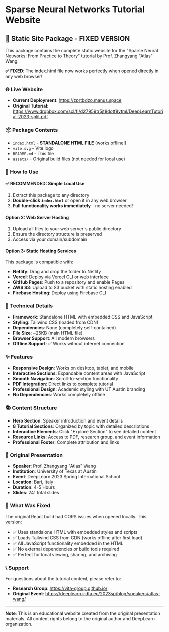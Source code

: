 # Sparse Neural Networks Tutorial Website

## 📁 Static Site Package - FIXED VERSION

This package contains the complete static website for the "Sparse Neural Networks: From Practice to Theory" tutorial by Prof. Zhangyang "Atlas" Wang.

**✅ FIXED**: The index.html file now works perfectly when opened directly in any web browser!

### 🌐 Live Website
- **Current Deployment**: https://zprtbdzo.manus.space
- **Original Tutorial**: https://www.dropbox.com/scl/fi/d27959tr5jt8dotf8vtml/DeepLearnTutorial-2023-split.pdf

### 📦 Package Contents

- `index.html` - **STANDALONE HTML FILE** (works offline!)
- `vite.svg` - Vite logo
- `README.md` - This file
- `assets/` - Original build files (not needed for local use)

### 🚀 How to Use

#### ✅ **RECOMMENDED: Simple Local Use**
1. Extract this package to any directory
2. **Double-click `index.html`** or open it in any web browser
3. **Full functionality works immediately** - no server needed!

#### Option 2: Web Server Hosting
1. Upload all files to your web server's public directory
2. Ensure the directory structure is preserved
3. Access via your domain/subdomain

#### Option 3: Static Hosting Services
This package is compatible with:
- **Netlify**: Drag and drop the folder to Netlify
- **Vercel**: Deploy via Vercel CLI or web interface
- **GitHub Pages**: Push to a repository and enable Pages
- **AWS S3**: Upload to S3 bucket with static hosting enabled
- **Firebase Hosting**: Deploy using Firebase CLI

### 🔧 Technical Details

- **Framework**: Standalone HTML with embedded CSS and JavaScript
- **Styling**: Tailwind CSS (loaded from CDN)
- **Dependencies**: None (completely self-contained)
- **File Size**: ~25KB (main HTML file)
- **Browser Support**: All modern browsers
- **Offline Support**: ✅ Works without internet connection

### ✨ Features

- **Responsive Design**: Works on desktop, tablet, and mobile
- **Interactive Sections**: Expandable content areas with JavaScript
- **Smooth Navigation**: Scroll-to-section functionality
- **PDF Integration**: Direct links to complete tutorial
- **Professional Design**: Academic styling with UT Austin branding
- **No Dependencies**: Works completely offline

### 📚 Content Structure

- **Hero Section**: Speaker introduction and event details
- **8 Tutorial Sections**: Organized by topic with detailed descriptions
- **Interactive Elements**: Click "Explore Section" to see detailed content
- **Resource Links**: Access to PDF, research group, and event information
- **Professional Footer**: Complete attribution and links

### 🎯 Original Presentation

- **Speaker**: Prof. Zhangyang "Atlas" Wang
- **Institution**: University of Texas at Austin
- **Event**: DeepLearn 2023 Spring International School
- **Location**: Bari, Italy
- **Duration**: 4-5 Hours
- **Slides**: 241 total slides

### 🔧 What Was Fixed

The original React build had CORS issues when opened locally. This version:
- ✅ Uses standalone HTML with embedded styles and scripts
- ✅ Loads Tailwind CSS from CDN (works offline after first load)
- ✅ All JavaScript functionality embedded in the HTML
- ✅ No external dependencies or build tools required
- ✅ Perfect for local viewing, sharing, and archiving

### 📞 Support

For questions about the tutorial content, please refer to:
- **Research Group**: https://vita-group.github.io/
- **Original Event**: https://deeplearn.irdta.eu/2023sp/blog/speakers/atlas-wang/

---

**Note**: This is an educational website created from the original presentation materials. All content rights belong to the original author and DeepLearn organization.

